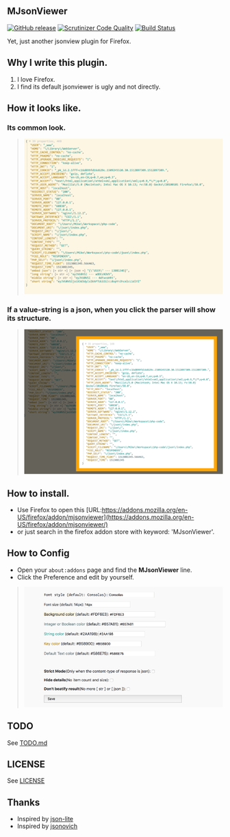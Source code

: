 MJsonViewer
---
[![GitHub release](https://img.shields.io/badge/release-v3.4-green.svg)](https://github.com/MikeCoder/MJsonViewer)
[![Scrutinizer Code Quality](https://scrutinizer-ci.com/g/MikeCoder/MJsonViewer/badges/quality-score.png?b=master)](https://scrutinizer-ci.com/g/MikeCoder/MJsonViewer/?branch=master)
[![Build Status](https://scrutinizer-ci.com/g/MikeCoder/MJsonViewer/badges/build.png?b=master)](https://scrutinizer-ci.com/g/MikeCoder/MJsonViewer/build-status/master)

Yet, just another jsonview plugin for Firefox.

## Why I write this plugin.
1. I love Firefox.
2. I find its default jsonviewer is ugly and not directly.

## How it looks like.
### Its common look.
> ![Appearance](./images/pre.png)
### If a value-string is a json, when you click the parser will show its structure.
> ![JSON Preview](./images/jsonpre.png)

## How to install.
+ Use Firefox to open this [URL:https://addons.mozilla.org/en-US/firefox/addon/mjsonviewer](https://addons.mozilla.org/en-US/firefox/addon/mjsonviewer/)
+ or just search in the firefox addon store with keyword: 'MJsonViewer'.

## How to Config
+ Open your `about:addons` page and find the **MJsonViewer** line.
+ Click the Preference and edit by yourself.
> ![config](./images/config.png)

## TODO
See [TODO.md](./TODO.md)

## LICENSE
See [LICENSE](./LICENSE)

## Thanks
+ Inspired by [json-lite](https://github.com/lauriro/json-lite)
+ Inspired by [jsonovich](https://github.com/JSONovich/jsonovich)
